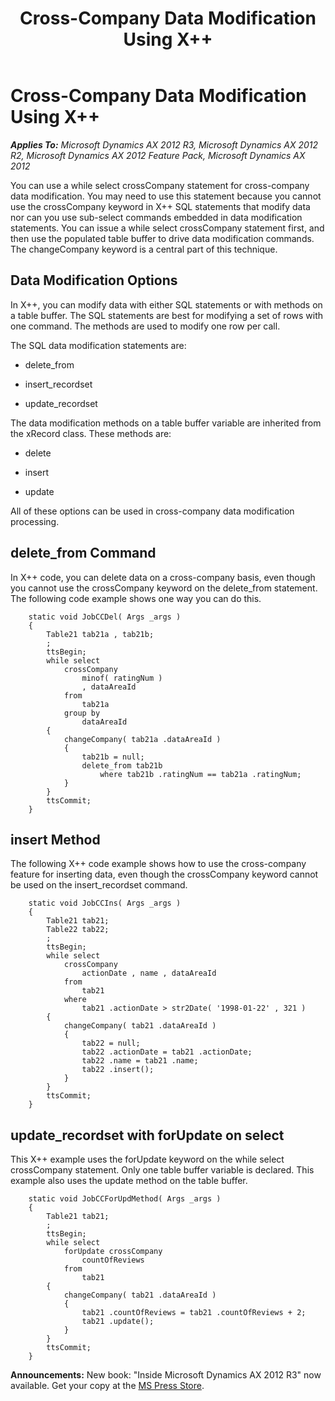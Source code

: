 ﻿---
title: Cross-Company Data Modification Using X++
TOCTitle: Cross-Company Data Modification Using X++
ms:assetid: ad8c30ee-9871-4a0e-bd62-f369dc88f5a7
ms:mtpsurl: https://msdn.microsoft.com/en-us/library/Cc617093(v=AX.60)
ms:contentKeyID: 35249724
ms.date: 05/18/2015
mtps_version: v=AX.60
---

# Cross-Company Data Modification Using X++ 


_**Applies To:** Microsoft Dynamics AX 2012 R3, Microsoft Dynamics AX 2012 R2, Microsoft Dynamics AX 2012 Feature Pack, Microsoft Dynamics AX 2012_

You can use a while select crossCompany statement for cross-company data modification. You may need to use this statement because you cannot use the crossCompany keyword in X++ SQL statements that modify data nor can you use sub-select commands embedded in data modification statements. You can issue a while select crossCompany statement first, and then use the populated table buffer to drive data modification commands. The changeCompany keyword is a central part of this technique.

## Data Modification Options

In X++, you can modify data with either SQL statements or with methods on a table buffer. The SQL statements are best for modifying a set of rows with one command. The methods are used to modify one row per call.

The SQL data modification statements are:

  - delete\_from

  - insert\_recordset

  - update\_recordset

The data modification methods on a table buffer variable are inherited from the xRecord class. These methods are:

  - delete

  - insert

  - update

All of these options can be used in cross-company data modification processing.

## delete\_from Command

In X++ code, you can delete data on a cross-company basis, even though you cannot use the crossCompany keyword on the delete\_from statement. The following code example shows one way you can do this.

```X++
    static void JobCCDel( Args _args )
    {
        Table21 tab21a , tab21b;
        ;
        ttsBegin;
        while select
            crossCompany
                minof( ratingNum )
                , dataAreaId
            from
                tab21a
            group by
                dataAreaId
        {
            changeCompany( tab21a .dataAreaId )
            {
                tab21b = null;
                delete_from tab21b
                    where tab21b .ratingNum == tab21a .ratingNum;
            }
        }
        ttsCommit;
    }
```

## insert Method

The following X++ code example shows how to use the cross-company feature for inserting data, even though the crossCompany keyword cannot be used on the insert\_recordset command.

```X++
    static void JobCCIns( Args _args )
    {
        Table21 tab21;
        Table22 tab22;
        ;
        ttsBegin;
        while select
            crossCompany
                actionDate , name , dataAreaId
            from
                tab21
            where
                tab21 .actionDate > str2Date( '1998-01-22' , 321 )
        {
            changeCompany( tab21 .dataAreaId )
            {
                tab22 = null;
                tab22 .actionDate = tab21 .actionDate;
                tab22 .name = tab21 .name;
                tab22 .insert();
            }
        }
        ttsCommit;
    }
```

## update\_recordset with forUpdate on select

This X++ example uses the forUpdate keyword on the while select crossCompany statement. Only one table buffer variable is declared. This example also uses the update method on the table buffer.

```X++
    static void JobCCForUpdMethod( Args _args )
    {
        Table21 tab21;
        ;
        ttsBegin;
        while select
            forUpdate crossCompany
                countOfReviews
            from
                tab21
        {
            changeCompany( tab21 .dataAreaId )
            {
                tab21 .countOfReviews = tab21 .countOfReviews + 2;
                tab21 .update();
            }
        }
        ttsCommit;
    }
```

  
**Announcements:** New book: "Inside Microsoft Dynamics AX 2012 R3" now available. Get your copy at the [MS Press Store](https://www.microsoftpressstore.com/store/inside-microsoft-dynamics-ax-2012-r3-9780735685109).

